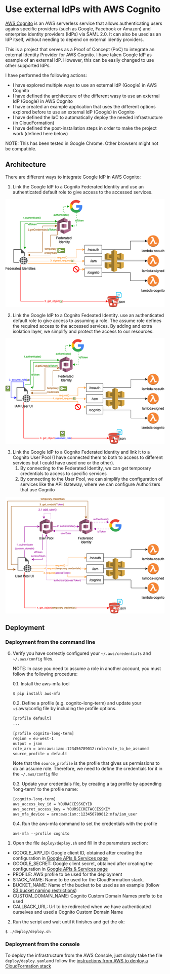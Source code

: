# Use external IdPs with AWS Cognito

[AWS Cognito](https://aws.amazon.com/cognito/) is an AWS serverless service that allows authenticating users agains specific providers (such as Google, Facebook or Amazon) and enterprise identity providers (IdPs) via SAML 2.0. It can also be used as an IdP itself, without needing to depend on external identiy providers.

This is a project that serves as a Proof of Concept (PoC) to integrate an external Identity Provider for AWS Cognito. I have taken Google IdP as example of an external IdP. However, this can be easily changed to use other supported IdPs.

I have performed the following actions:

* I have explored multiple ways to use an external IdP (Google) in AWS Cognito
* I have defined the architecture of the different wasy to use an external IdP (Google) in AWS Cognito
* I have created an example application that uses the different options explored before to use an external IdP (Google) in Cognito
* I have defined the IaC to automatically deploy the needed infrastructure (in CloudFormation)
* I have defined the post-installation steps in order to make the project work (defined here below)

NOTE: This has been tested in Google Chrome. Other browsers might not be compatible.

## Architecture

There are different ways to integrate Google IdP in AWS Cognito:

1. Link the Google IdP to a Cognito Federated Identity and use an authenticated default role to give access to the accessed services.

![Google IdP with Cognito Federated Identity and default authentication role](https://raw.githubusercontent.com/ronaldtf/aws-cognito-google/master/resources/architecture/federated_identity.png)

2. Link the Google IdP to a Cognito Fedeated Identity. use an authenticated default role to give access to assuming a role. The assume role defines the required access to the accessed services. By adding and extra isolation layer, we simplify and protect the access to our resources.

![Google IdP with Cognito Federated Identity and assume role](https://raw.githubusercontent.com/ronaldtf/aws-cognito-google/master/resources/architecture/iam_assumed_role.png)

3. Link the Google IdP to a Cognito Federated Identity and link it to a Cognito User Pool (I have connected them to both to access to different services but I could have used one or the other).
   1. By connecting to the Federated Identity, we can get temporary credentials to access to specific services
   2. By connecting to the User Pool, we can simplify the configuration of services like the API Gateway, where we can configure Authorizers that use Cognito

![Google IdP with both Cognito Federated Identity and User Pool](https://raw.githubusercontent.com/ronaldtf/aws-cognito-google/master/resources/architecture/user_pool.png)

## Deployment

### Deployment from the command line

0. Verify you have correctly configured your `~/.aws/credentials` and `~/.aws/config` files.
   
   NOTE: In case  you need to assume a role in another account, you must follow the following procedure:
   
   0.1. Install the aws-mfa tool
    ```
    $ pip install aws-mfa
    ```

    0.2. Define a profile (e.g. cognito-long-term) and update your ~/.aws/config file by including the profile options.
    ```
    [profile default]
    ...

    [profile cognito-long-term]
    region = eu-west-1
    output = json
    role_arn = arn:aws:iam::123456789012:role/role_to_be_assumed
    source_profile = default
    ```
    Note that the `source_profile` is the profile that gives us permissions to do an assume role. Therefore, we need to define the credentials for it in the `~/.aws/config` file

    0.3. Update your credentials file, by creating a tag profile by appending 'long-term' to the profile name:
    ```
    [cognito-long-term]
    aws_access_key_id = YOURACCESSKEYID
    aws_secret_access_key = YOURSECRETACCESSKEY
    aws_mfa_device = arn:aws:iam::123456789012:mfa/iam_user
    ```

    0.4. Run the aws-mfa command to set the credentials with the profile
    ```
    aws-mfa --profile cognito
    ```

1. Open the file `deploy/deploy.sh` and fill in the parameters section:

  * GOOGLE_APP_ID: Google client ID, obtained after creating the configuration in [Google APIs & Services page](https://console.developers.google.com/apis/credentials/oauthclient)
  * GOOGLE_SECRET: Google client secret, obtained after creating the configuration in [Google APIs & Services page](https://console.developers.google.com/apis/credentials/oauthclient)
  * PROFILE: AWS profile to be used for the deployment
  * STACK_NAME: Name to be used for the CloudFormation stack.
  * BUCKET_NAME: Name of the bucket to be used as an example (follow [S3 bucket naming restrictions](https://docs.aws.amazon.com/AmazonS3/latest/dev/BucketRestrictions.html))
  * CUSTOM_DOMAIN_NAME: Cognito Custom Domain Names prefix to be used
  * CALLBACK_URL: Url to be redirected when we have authenticated ourselves and used a Cognito Custom Domain Name

2. Run the script and wait until it finishes and get the ok:

````
$ ./deploy/deploy.sh
````

### Deployment from the console

To deploy the infrastructure from the AWS Console, just simply take the file `deploy/deploy.yaml`and follow the [instructions from AWS to deploy a CloudFormation stack](https://docs.aws.amazon.com/AWSCloudFormation/latest/UserGuide/cfn-using-console.html)